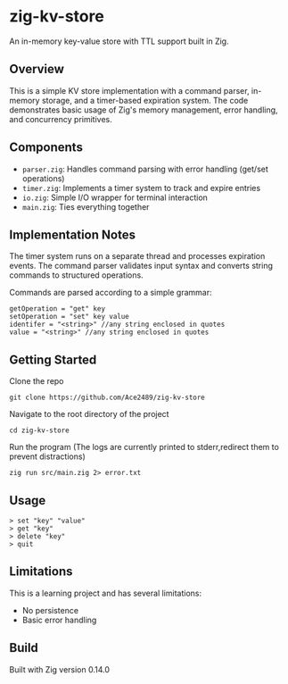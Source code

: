 # zig-kv-store

An in-memory key-value store with TTL support built in Zig.

## Overview

This is a simple KV store implementation with a command parser, in-memory storage, and a timer-based expiration system. The code demonstrates basic usage of Zig's memory management, error handling, and concurrency primitives.

## Components

- `parser.zig`: Handles command parsing with error handling (get/set operations)
- `timer.zig`: Implements a timer system to track and expire entries
- `io.zig`: Simple I/O wrapper for terminal interaction
- `main.zig`: Ties everything together

## Implementation Notes

The timer system runs on a separate thread and processes expiration events. The command parser validates input syntax and converts string commands to structured operations.

Commands are parsed according to a simple grammar:
```
getOperation = "get" key
setOperation = "set" key value
identifer = "<string>" //any string enclosed in quotes
value = "<string>" //any string enclosed in quotes
```

## Getting Started
Clone the repo
```
git clone https://github.com/Ace2489/zig-kv-store
```
Navigate to the root directory of the project
```
cd zig-kv-store
```
Run the program (The logs are currently printed to stderr,redirect them to prevent distractions)
```
zig run src/main.zig 2> error.txt
```


## Usage

```
> set "key" "value"
> get "key"
> delete "key"
> quit
```

## Limitations

This is a learning project and has several limitations:
- No persistence
- Basic error handling

## Build

Built with Zig version 0.14.0
